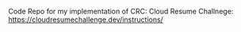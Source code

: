 Code Repo for my implementation of CRC:
Cloud Resume Challnege: https://cloudresumechallenge.dev/instructions/
